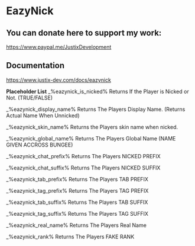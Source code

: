 # EazyNick

## You can donate here to support my work:
https://www.paypal.me/JustixDevelopment

## Documentation
https://www.justix-dev.com/docs/eazynick

**Placeholder List**
_%eazynick_is_nicked%
Returns If the Player is Nicked or Not. (TRUE/FALSE)

_%eazynick_display_name%
Returns The Players Display Name. (Returns Actual Name When Unnicked)

_%eazynick_skin_name%
Returns the Players skin name when nicked.

_%eazynick_global_name%
Returns The Players Global Name (NAME GIVEN ACCROSS BUNGEE)

_%eazynick_chat_prefix%
Returns The Players NICKED PREFIX

_%eazynick_chat_suffix%
Returns The Players NICKED SUFFIX

_%eazynick_tab_prefix%
Returns The Players TAB PREFIX

_%eazynick_tag_prefix%
Returns The Players TAG PREFIX

_%eazynick_tab_suffix%
Returns The Players TAB SUFFIX

_%eazynick_tag_suffix%
Returns The Players TAG SUFFIX

_%eazynick_real_name%
Returns The Players Real Name

_%eazynick_rank%
Returns The Players FAKE RANK

